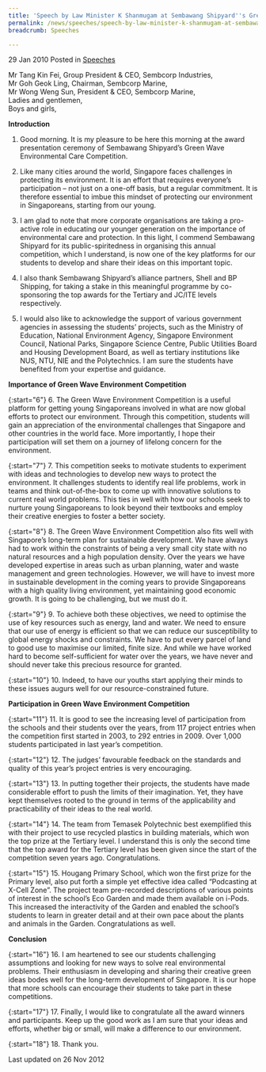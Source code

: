 ```yaml
---
title: 'Speech by Law Minister K Shanmugam at Sembawang Shipyard''s Green Wave Environmental Care Project for Schools Award Presentation Ceremony'
permalink: /news/speeches/speech-by-law-minister-k-shanmugam-at-sembawang-shipyard-s-green-wave-environmental-care-project
breadcrumb: Speeches

---
```



29 Jan 2010 Posted in [Speeches](/news/speeches)
<br>  

Mr Tang Kin Fei, Group President & CEO, Sembcorp Industries,  
Mr Goh Geok Ling, Chairman, Sembcorp Marine,  
Mr Wong Weng Sun, President & CEO, Sembcorp Marine,  
Ladies and gentlemen,  
Boys and girls,  

**Introduction**


1. Good morning. It is my pleasure to be here this morning at the award presentation ceremony of Sembawang Shipyard’s Green Wave Environmental Care Competition.

2. Like many cities around the world, Singapore faces challenges in protecting its environment. It is an effort that requires everyone’s participation – not just on a one-off basis, but a regular commitment. It is therefore essential to imbue this mindset of protecting our environment in Singaporeans, starting from our young.

3. I am glad to note that more corporate organisations are taking a pro-active role in educating our younger generation on the importance of environmental care and protection.  In this light, I commend Sembawang Shipyard for its public-spiritedness in organising this annual competition, which I understand, is now one of the key platforms for our students to develop and share their ideas on this important topic. 

4. I also thank Sembawang Shipyard’s alliance partners, Shell and BP Shipping, for taking a stake in this meaningful programme by co-sponsoring the top awards for the Tertiary and JC/ITE levels respectively.

5. I would also like to acknowledge the support of various government agencies in assessing the students’ projects, such as the Ministry of Education, National Environment Agency, Singapore Environment Council, National Parks, Singapore Science Centre, Public Utilities Board and Housing Development Board, as well as tertiary institutions like NUS, NTU, NIE and the Polytechnics. I am sure the students have benefited from your expertise and guidance.

**Importance of Green Wave Environment Competition**


{:start="6"}
6. The Green Wave Environment Competition is a useful platform for getting young Singaporeans involved in what are now global efforts to protect our environment. Through this competition, students will gain an appreciation of the environmental challenges that Singapore and other countries in the world face. More importantly, I hope their participation will set them on a journey of lifelong concern for the environment. 


{:start="7"}
7. This competition seeks to motivate students to experiment with ideas and technologies to develop new ways to protect the environment. It challenges students to identify real life problems, work in teams and think out-of-the-box to come up with innovative solutions to current real world problems. This ties in well with how our schools seek to nurture young Singaporeans to look beyond their textbooks and employ their creative energies to foster a better society. 


{:start="8"}
8. The Green Wave Environment Competition also fits well with Singapore’s long-term plan for sustainable development.  We have always had to work within the constraints of being a very small city state with no natural resources and a high population density.  Over the years we have developed expertise in areas such as urban planning, water and waste management and green technologies.  However, we will have to invest more in sustainable development in the coming years to provide Singaporeans with a high quality living environment, yet maintaining good economic growth. It is going to be challenging, but we must do it.  


{:start="9"}
9. To achieve both these objectives, we need to optimise the use of key resources such as energy, land and water.  We need to ensure that our use of energy is efficient so that we can reduce our susceptibility to global energy shocks and constraints.  We have to put every parcel of land to good use to maximise our limited, finite size. And while we have worked hard to become self-sufficient for water over the years, we have never and should never take this precious resource for granted. 


{:start="10"}
10. Indeed, to have our youths start applying their minds to these issues augurs well for our resource-constrained future.

**Participation in Green Wave Environment Competition**


{:start="11"}
11. It is good to see the increasing level of participation from the schools and their students over the years, from 117 project entries when the competition first started in 2003, to 292 entries in 2009. Over 1,000 students participated in last year’s competition.  


{:start="12"}
12. The judges’ favourable feedback on the standards and quality of this year’s project entries is very encouraging.  


{:start="13"}
13. In putting together their projects, the students have made considerable effort to push the limits of their imagination. Yet, they have kept themselves rooted to the ground in terms of the applicability and practicability of their ideas to the real world. 


{:start="14"}
14. The team from Temasek Polytechnic best exemplified this with their project to use recycled plastics in building materials, which won the top prize at the Tertiary level. I understand this is only the second time that the top award for the Tertiary level has been given since the start of the competition seven years ago. Congratulations.


{:start="15"}
15. Hougang Primary School, which won the first prize for the Primary level, also put forth a simple yet effective idea called “Podcasting at X-Cell Zone”. The project team pre-recorded descriptions of various points of interest in the school’s Eco Garden and made them available on i-Pods. This increased the interactivity of the Garden and enabled the school’s students to learn in greater detail and at their own pace about the plants and animals in the Garden. Congratulations as well.


**Conclusion**


{:start="16"}
16. I am heartened to see our students challenging assumptions and looking for new ways to solve real environmental problems. Their enthusiasm in developing and sharing their creative green ideas bodes well for the long-term development of Singapore. It is our hope that more schools can encourage their students to take part in these competitions.


{:start="17"}
17. Finally, I would like to congratulate all the award winners and participants.  Keep up the good work as I am sure that your ideas and efforts, whether big or small, will make a difference to our environment.


{:start="18"}
18. Thank you.

<p class="right-side-updated">Last updated on 26 Nov 2012</p>


